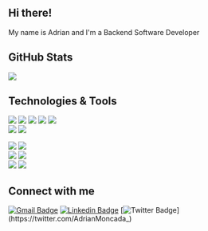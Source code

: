 ## Hi there!
My name is Adrian and I'm a Backend Software Developer

## GitHub Stats
<img src = "https://github-readme-stats.vercel.app/api/top-langs/?username=AdrianMoncada&layout=compact&theme=dark&hide=html,SCSS,CSS">

## Technologies & Tools
![](https://img.shields.io/badge/Code-Java-informational?style=flat&logo=Java&logoColor=white&color=000000)
![](https://img.shields.io/badge/Code-JavaScript-informational?style=flat&logo=javascript&logoColor=white&color=000000)
![](https://img.shields.io/badge/OS-Linux-informational?style=flat&logo=linux&logoColor=white&color=000000)
![](https://img.shields.io/badge/Editor-IntelliJ_IDEA-informational?style=flat&logo=intellij-idea&logoColor=white&color=000000)
![](https://img.shields.io/badge/Editor-VScode-informational?style=flat&logo=visualstudio&logoColor=white&color=000000)
<br>
![](https://img.shields.io/badge/Shell-Bash-informational?style=flat&logo=gnu-bash&logoColor=white&color=000000)
![](https://img.shields.io/badge/Tools-SpringBoot-informational?style=flat&logo=spring&logoColor=white&color=000000)

![](https://img.shields.io/badge/Tools-Docker-informational?style=flat&logo=docker&logoColor=white&color=000000)
![](https://img.shields.io/badge/Tools-Kubernetes-informational?style=flat&logo=kubernetes&logoColor=white&color=000000)
<br>
![](https://img.shields.io/badge/Tools-Postman-informational?style=flat&logo=postman&logoColor=white&color=000000)
![](https://img.shields.io/badge/Tools-RabbitMQ-informational?style=flat&logo=rabbitmq&logoColor=white&color=000000)
<br>
![](https://img.shields.io/badge/Database-MySQL-informational?style=flat&logo=mysql&logoColor=white&color=000000)
![](https://img.shields.io/badge/Database-MongoDB-informational?style=flat&logo=mongodb&logoColor=white&color=000000)

  
## Connect with me
[![Gmail Badge](https://img.shields.io/badge/-adrian.ignaciomoncada@gmail.com-000000?style=flat-square&logo=Gmail&logoColor=white&link=mailto:adrian.ignaciomoncada@gmail.com)](mailto:adrian.ignaciomoncada@gmail.com)
[![Linkedin Badge](https://img.shields.io/badge/-AdrianMoncada-000000?style=flat-square&logo=Linkedin&logoColor=white&link=https://www.linkedin.com/in/adrian-ignaciomoncada/)](https://www.linkedin.com/in/adrian-ignaciomoncada/)
[![Twitter Badge](https://img.shields.io/badge/-@AdrianMoncada_-000000?style=flat-square&labelColor=000000&logo=twitter&logoColor=white&link=https://twitter.com/AdrianMoncada_)](https://twitter.com/AdrianMoncada_) 

